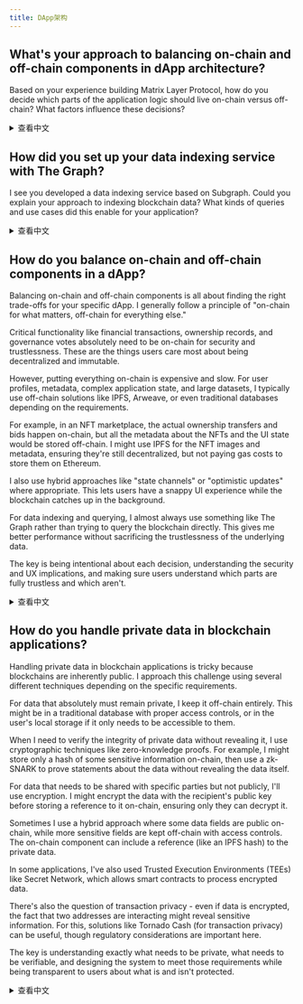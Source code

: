 ```yaml
---
title: DApp架构
---
```


## What's your approach to balancing on-chain and off-chain components in dApp architecture?

Based on your experience building Matrix Layer Protocol, how do you decide which parts of the application logic should live on-chain versus off-chain? What factors influence these decisions?

<details>
<summary>查看中文</summary>
在 dApp 架构中，你如何平衡链上和链下组件？

基于你构建 Matrix Layer Protocol 的经验，你如何决定应用程序逻辑的哪些部分应该在链上而不是链下？哪些因素影响这些决策？

</details>

## How did you set up your data indexing service with The Graph?

I see you developed a data indexing service based on Subgraph. Could you explain your approach to indexing blockchain data? What kinds of queries and use cases did this enable for your application?

<details>
<summary>查看中文</summary>
你是如何使用 The Graph 搭建数据索引服务的？

我看到你基于 Subgraph 开发了数据索引服务。你能解释一下你索引区块链数据的方法吗？这为你的应用程序实现了哪些类型的查询和用例？

</details>

## How do you balance on-chain and off-chain components in a dApp?

Balancing on-chain and off-chain components is all about finding the right trade-offs for your specific dApp. I generally follow a principle of "on-chain for what matters, off-chain for everything else."

Critical functionality like financial transactions, ownership records, and governance votes absolutely need to be on-chain for security and trustlessness. These are the things users care most about being decentralized and immutable.

However, putting everything on-chain is expensive and slow. For user profiles, metadata, complex application state, and large datasets, I typically use off-chain solutions like IPFS, Arweave, or even traditional databases depending on the requirements.

For example, in an NFT marketplace, the actual ownership transfers and bids happen on-chain, but all the metadata about the NFTs and the UI state would be stored off-chain. I might use IPFS for the NFT images and metadata, ensuring they're still decentralized, but not paying gas costs to store them on Ethereum.

I also use hybrid approaches like "state channels" or "optimistic updates" where appropriate. This lets users have a snappy UI experience while the blockchain catches up in the background.

For data indexing and querying, I almost always use something like The Graph rather than trying to query the blockchain directly. This gives me better performance without sacrificing the trustlessness of the underlying data.

The key is being intentional about each decision, understanding the security and UX implications, and making sure users understand which parts are fully trustless and which aren't.

<details>
<summary>查看中文</summary>
你如何在dApp中平衡链上和链下组件？

平衡链上和链下组件就是为你的特定dApp找到合适的权衡。我通常遵循"重要的放链上，其他的放链下"的原则。

关键功能如金融交易、所有权记录和治理投票绝对需要在链上进行，以确保安全性和无需信任。这些是用户最关心去中心化和不可变性的方面。

然而，将一切都放在链上是昂贵且缓慢的。对于用户资料、元数据、复杂的应用状态和大型数据集，我通常使用IPFS、Arweave或甚至传统数据库等链下解决方案，具体取决于需求。

例如，在NFT市场中，实际的所有权转移和出价发生在链上，但关于NFT的所有元数据和UI状态都存储在链下。我可能使用IPFS存储NFT图像和元数据，确保它们仍然是去中心化的，但不需要支付gas费用将它们存储在以太坊上。

我还在适当的情况下使用混合方法，如"状态通道"或"乐观更新"。这让用户拥有流畅的UI体验，同时区块链在后台追赶进度。

对于数据索引和查询，我几乎总是使用The Graph之类的工具，而不是尝试直接查询区块链。这让我获得更好的性能，而不牺牲底层数据的无信任性。

关键是对每个决策都有意图，理解安全性和用户体验的影响，并确保用户了解哪些部分是完全无需信任的，哪些不是。

</details>

## How do you handle private data in blockchain applications?

Handling private data in blockchain applications is tricky because blockchains are inherently public. I approach this challenge using several different techniques depending on the specific requirements.

For data that absolutely must remain private, I keep it off-chain entirely. This might be in a traditional database with proper access controls, or in the user's local storage if it only needs to be accessible to them.

When I need to verify the integrity of private data without revealing it, I use cryptographic techniques like zero-knowledge proofs. For example, I might store only a hash of some sensitive information on-chain, then use a zk-SNARK to prove statements about the data without revealing the data itself.

For data that needs to be shared with specific parties but not publicly, I'll use encryption. I might encrypt the data with the recipient's public key before storing a reference to it on-chain, ensuring only they can decrypt it.

Sometimes I use a hybrid approach where some data fields are public on-chain, while more sensitive fields are kept off-chain with access controls. The on-chain component can include a reference (like an IPFS hash) to the private data.

In some applications, I've also used Trusted Execution Environments (TEEs) like Secret Network, which allows smart contracts to process encrypted data.

There's also the question of transaction privacy - even if data is encrypted, the fact that two addresses are interacting might reveal sensitive information. For this, solutions like Tornado Cash (for transaction privacy) can be useful, though regulatory considerations are important here.

The key is understanding exactly what needs to be private, what needs to be verifiable, and designing the system to meet those requirements while being transparent to users about what is and isn't protected.

<details>
<summary>查看中文</summary>
你如何在区块链应用中处理私有数据？

在区块链应用中处理私有数据很棘手，因为区块链本质上是公开的。我根据具体需求使用几种不同的技术来解决这个挑战。

对于绝对必须保持私密的数据，我将其完全保存在链下。这可能是在具有适当访问控制的传统数据库中，或者如果只需要用户自己访问，则存储在用户的本地存储中。

当我需要验证私有数据的完整性而不泄露它时，我使用零知识证明等加密技术。例如，我可能只在链上存储一些敏感信息的哈希值，然后使用zk-SNARK来证明关于数据的陈述而不泄露数据本身。

对于需要与特定方共享但不公开的数据，我会使用加密。在将数据的引用存储在链上之前，我可能会使用接收者的公钥加密数据，确保只有他们能解密。

有时我使用混合方法，一些数据字段在链上公开，而更敏感的字段则在链下保存并设有访问控制。链上组件可以包含对私有数据的引用（如IPFS哈希）。

在某些应用中，我还使用了Secret Network等可信执行环境（TEEs），它允许智能合约处理加密数据。

还有交易隐私的问题 - 即使数据被加密，两个地址正在交互的事实也可能泄露敏感信息。为此，像Tornado Cash（用于交易隐私）这样的解决方案可能有用，不过这里要考虑监管因素。

关键是准确理解什么需要保密，什么需要可验证，并设计系统以满足这些要求，同时向用户透明地说明什么是受保护的，什么不是。

</details>
